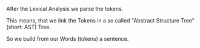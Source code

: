After the Lexical Analysis we parse the tokens.

This means, that we link the Tokens in a so called "Abstract Structure Tree" (short: AST) Tree.

So we build from our Words (tokens) a sentence.
